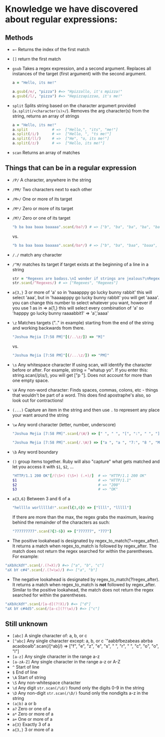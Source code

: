 # Knowledge we have discovered about regular expressions:

## Methods
* `=~`
  Returns the index of the first match
* `[]` return the first match
* `gsub` Takes a regex expression, and a second argument. Replaces all instances of the target (first argument) with the second argument.

  ```ruby
  a = "Hello, its me!"

  a.gsub(/e/, "pizza") #=> "Hpizzallo, it's mpizza!"
  a.gsub(/l/, "pizza") #=> "Hepizzapizzao, it's me!"
  ```
* `split`
  Splits string based on the character argumert provided (`a.split(/<character(s)>/`).
  Removes the arg character(s) from the string, returns an array of strings

  ```ruby
  a = "Hello, its me!"
  a.split           # =>  ["Hello,", "its", "me!"]
  a.split(/i/)      # =>  ["Hello, ", "ts me!"]
  a.split(/ll/)     # =>  ["He", "o, its me!"]
  a.split(/z/)      # =>  ["Hello, its me!"]
  ```
* `scan`
  Returns an array of matches

## Things that can be in a regular expression
* `/P/` A character, anywhere in the string
* `/PM/` Two characters next to each other
* `/M+/` One or more of its target
* `/M*/` Zero or more of its target
* `/M?/` Zero or one of its target

  ```ruby
  "b ba baa baaa baaaaa".scan(/ba?/) # => ["b", "ba", "ba", "ba", "ba"]
  ```

  vs.

  ```ruby
  "b ba baa baaa baaaaa".scan(/ba*/) # => ["b", "ba", "baa", "baaa", "baaaaa"]
  ```
* `/./` match any character
* `/^M/` matches its target if target exists at the beginning of a line in a string

  ```ruby
  str = "Regexes are badass.\nI wonder if strings are jealous?\nRegexes are king."
  str.scan(/^Regexes/) # => ["Regexes", "Regexes"]
  ```
* `a{3,}`	3 or more of 'a' so in 'haaapppy go lucky bunny rabbit' this will select 'aaa', but in 'haaaapppy go lucky bunny rabbit' you will get 'aaaa'. you can change this number to select whatever you want, however if you use 1 as in => a{1,} this will select every combination of 'a' so 'happpy go lucky bunny raaaabbit1' => 'a','aaaa'
* `\z`	Matches targets (".." in example) starting from the end of the string and working backwards from there.

  ```ruby
  "Joshua Mejia [7:58 PM]"[(/..\z/]) => "M]"
  ```

  vs.

  ```ruby
  "Joshua Mejia [7:58 PM]"[(/...\z/]) => "PM]"
  ```
* `\s`	Any whitespace character If using scan, will identify the character before or after.  For example, string = "whatup yo". If you enter this: string.scan(/p\s/), you will get ["p "]. Does not account for more than one empty space.
* `\W`	Any non-word character: Finds spaces, commas, colons, etc - things that wouldn't be part of a word. This does find apostraphe's also, so look out for contractions!
* `(...)`	Capture an item in the string and then use `.` to represent any place your want around the string
* `\w`	Any word character (letter, number, underscore)

  ```ruby
  "Joshua Mejia [7:58 PM]".scan(/\W/) => [" ", " ", "[", ":", " ", "]"]
  ```

  ```ruby
  "Joshua Mejia [7:58 PM]".scan(/.\W/) => ["a ", "a ", "7:", "8 ", "M]"]
  ```
* `\b`	Any word boundary
* `()` group items together. Ruby will also "capture" what gets matched
  and let you access it with `$1`, `$2`, ...

  ```ruby
  "HTTP/1.1 200 OK"[/(\S+) (\S+) (.+)/]  # => "HTTP/1.1 200 OK"
  $1                                     # => "HTTP/1.1"
  $2                                     # => "200"
  $3                                     # => "OK"
  ```

* `a{3,6}`	Between 3 and 6 of a

  ```ruby
  "hellllo worllllld!".scan(l{3,6}) => ["llll", "lllll"]
  ```

  If there are more than the max, the regex grabs the maximum, leaving behind the remainder of the characters as such:

  ```ruby
  "777777777".scan(7{3-6}) => ["777777", "777"]
  ```
* The positive lookahead is designated by regex_to_match(?=regex_after). It returns a match when regex_to_match is followed by regex_after. The match does not return the regex searched for within the parentheses. For example:

```ruby
"aXbXcXdY".scan(/.(?=X)/) #=> ["a", "b", "c"]
"aX bY c#4".scan(/.(?=\w)/) #=> ["a", "b"]
```
* The negative lookahead is designated by regex_to_match(?!regex_after). It returns a match when regex_to_match is **not** followed by regex_after. Similar to the positive lookahead, the match does not return the regex searched for within the parentheses.

```ruby
"aXbXcXdY".scan(/[a-d](?!X)/) #=> ["d"]
"aX bY c#4d5".scan(/[a-c](?!\w)/) #=> ["c"]
```


## Still unknown

* `[abc]`	A single character of: a, b, or c
* `[^abc]`	Any single character except: a, b, or c
`"aabbfbezabeas abrba acaoboalb".scan(/[^ab]/) => ["f", "e", "z", "e", "s", " ", "r", " ", "c", "o", "o", "l"]
* `[a-z]`	Any single character in the range a-z
* `[a-zA-Z]`	Any single character in the range a-z or A-Z
* `^`	Start of line
* `$`	End of line
* `\A`	Start of string
* `\S`	Any non-whitespace character
* `\d`	Any digit ```str.scan(/\d/)``` found only the digits 0-9 in the string
* `\D`	Any non-digit ```str.scan(/\D/)``` found only the nondigits a-z in the string
* `(a|b)`	a or b
* `a?`	Zero or one of a
* `a*`	Zero or more of a
* `a+`	One or more of a
* `a{3}`	Exactly 3 of a
* `a{3,}`	3 or more of a
